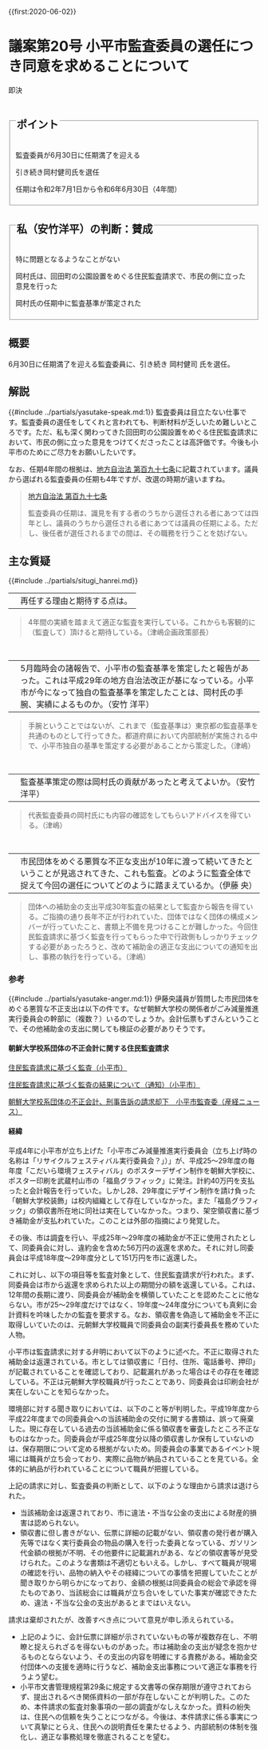 {{first:2020-06-02}}
# 議案第20号 小平市監査委員の選任につき同意を求めることについて

<i class="fa fa-gavel" aria-hidden="true"></i> 即決

<fieldset class="point">
  <legend>
    <h2 class="point"> ポイント </h2>
  </legend>
  <p class="point"><i class="fa fa-check" aria-hidden="true"></i> 監査委員が6月30日に任期満了を迎える</p>
  <p class="point"><i class="fa fa-check" aria-hidden="true"></i> 引き続き岡村健司氏を選任</p>
  <p class="point"><i class="fa fa-check" aria-hidden="true"></i> 任期は令和2年7月1日から令和6年6月30日（4年間）</p> 
</fieldset>

<fieldset class="sanpi">
  <legend>
    <h2 class="sanpi"> <i class="fa fa-circle-o" aria-hidden="true"></i> 私（安竹洋平）の判断：賛成 </h2>
  </legend>
  <p class="sanpi"><i class="fa fa-circle-o" aria-hidden="true"></i> 特に問題となるようなことがない</p>
  <p class="sanpi"><i class="fa fa-circle-o" aria-hidden="true"></i> 岡村氏は、回田町の公園設置をめぐる住民監査請求で、市民の側に立った意見を行った</p>
  <p class="sanpi"><i class="fa fa-circle-o" aria-hidden="true"></i> 岡村氏の任期中に監査基準が策定された</p>
</fieldset>

## 概要

6月30日に任期満了を迎える監査委員に、引き続き 岡村健司 氏を選任。

## 解説
{{#include ../partials/yasutake-speak.md:1}} 監査委員は目立たない仕事です。監査委員の選任をしてくれと言われても、判断材料が乏しいため難しいところです。ただ、私も深く関わってきた回田町の公園設置をめぐる住民監査請求において、市民の側に立った意見をつけてくださったことは高評価です。今後も小平市のためにご尽力をお願いしたいです。

なお、任期4年間の根拠は、[地方自治法 第百九十七条](https://elaws.e-gov.go.jp/search/elawsSearch/elaws_search/lsg0500/detail?lawId=322AC0000000067#876)に記載されています。議員から選ばれる監査委員の任期も4年ですが、改選の時期が違いますね。

> [地方自治法 第百九十七条](https://elaws.e-gov.go.jp/search/elawsSearch/elaws_search/lsg0500/detail?lawId=322AC0000000067#876)
> 
> 監査委員の任期は、識見を有する者のうちから選任される者にあつては四年とし、議員のうちから選任される者にあつては議員の任期による。ただし、後任者が選任されるまでの間は、その職務を行うことを妨げない。

## 主な質疑
{{#include ../partials/situgi_hanrei.md}}

<table class="qanda"><tr><td><i class="fa fa-question-circle-o" aria-label="その他 議員による質問"></i></td><td>
再任する理由と期待する点は。
</td></tr></table>

> 4年間の実績を踏まえて適正な監査を実行している。これからも客観的に（監査して）頂けると期待している。（津嶋企画政策部長）

<br>
<table class="qanda"><tr><td><i class="fa fa-question-circle hitori yasutake" aria-label="一人会派の会 安竹洋平による質問"></i></td><td>
5月臨時会の諸報告で、小平市の監査基準を策定したと報告があった。これは平成29年の地方自治法改正が基になっている。小平市が今になって独自の監査基準を策定したことは、岡村氏の手腕、実績によるものか。（安竹 洋平）
</td></tr></table>

> 手腕ということではないが、これまで（監査基準は）東京都の監査基準を共通のものとして行ってきた。都道府県において内部統制が実施される中で、小平市独自の基準を策定する必要があることから策定した。（津嶋）

<br>
<table class="qanda"><tr><td><i class="fa fa-question-circle hitori yasutake" aria-label="一人会派の会 安竹洋平による質問"></i></td><td>
監査基準策定の際は岡村氏の貢献があったと考えてよいか。（安竹 洋平）
</td></tr></table>

> 代表監査委員の岡村氏にも内容の確認をしてもらいアドバイスを得ている。（津嶋）

<br>
<table class="qanda"><tr><td><i class="fa fa-question-circle hitori" aria-label="一人会派の会 他の議員による質問"></i></td><td>
市民団体をめぐる悪質な不正な支出が10年に渡って続いてきたということが見逃されてきた、これも監査。どのように監査全体で捉えて今回の選任についてどのように踏まえているか。（伊藤 央）
</td></tr></table>

> 団体への補助金の支出平成30年監査の結果として監査から報告を得ている。ご指摘の通り長年不正が行われていた、団体ではなく団体の構成メンバーが行っていたこと、書類上不備を見つけることが難しかった。今回住民監査請求に基づく監査を行ってもらった中で行政側もしっかりチェックする必要があったろうと、改めて補助金の適正な支出についての通知を出し、事務の執行を行っている。（津嶋）

### 参考

{{#include ../partials/yasutake-anger.md:1}}  伊藤央議員が質問した市民団体をめぐる悪質な不正支出は以下の件です。なぜ朝鮮大学校の関係者がごみ減量推進実行委員会の幹部に（複数？）いるのでしょうか。会計伝票もずさんということで、その他補助金の支出に関しても検証の必要がありそうです。

#### 朝鮮大学校系団体の不正会計に関する住民監査請求
 
[住民監査請求に基づく監査（小平市）](https://web.archive.org/web/20200612043759/https://www.city.kodaira.tokyo.jp/kurashi/007/007576.html)

[住民監査請求に基づく監査の結果について（通知）（小平市）](https://web.archive.org/web/20200612044421/https://www.city.kodaira.tokyo.jp/kurashi/files/7576/007576/att_0000004.pdf)

[朝鮮大学校系団体の不正会計、刑事告訴の請求却下　小平市監査委（産経ニュース）](https://web.archive.org/save/https://www.sankei.com/region/news/180131/rgn1801310003-n1.html)

#### 経緯
平成4年に小平市が立ち上げた「小平市ごみ減量推進実行委員会（立ち上げ時の名称は「リサイクルフェスティバル実行委員会？」）」が、平成25～29年度の毎年度「こだいら環境フェスティバル」のポスターデザイン制作を朝鮮大学校に、ポスター印刷を武蔵村山市の「福島グラフィック」に発注。計約40万円を支払ったと会計報告を行っていた。しかし28、29年度にデザイン制作を請け負った「朝鮮大学校装飾」は校内組織として存在していなかった。また「福島グラフィック」の領収書所在地に同社は実在していなかった。つまり、架空領収書に基づき補助金が支払われていた。このことは外部の指摘により発覚した。

その後、市は調査を行い、平成25年～29年度の補助金が不正に使用されたとして、同委員会に対し、違約金を含めた56万円の返還を求めた。それに対し同委員会は平成18年度～29年度分として151万円を市に返還した。

これに対し、以下の項目等を監査対象として、住民監査請求が行われた。まず、同委員会は市から返還を求められた以上の期間分の額を返還している。これは、12年間の長期に渡り、同委員会が補助金を横領していたことを認めたことに他ならない。市が25～29年度だけではなく、19年度～24年度分についても真剣に会計資料を吟味したかの監査を要求する。なお、領収書を偽造して補助金を不正に取得しいていたのは、元朝鮮大学校職員で同委員会の副実行委員長を務めていた人物。

小平市は監査請求に対する弁明において以下のように述べた。不正に取得された補助金は返還されている。市としては領収書に「日付、住所、電話番号、押印」が記載されていることを確認しており、記載漏れがあった場合はその存在を確認している。不正は元朝鮮大学校職員が行ったことであり、同委員会は印刷会社が実在しないことを知らなかった。

環境部に対する聞き取りにおいては、以下のこと等が判明した。平成19年度から平成22年度までの同委員会への当該補助金の交付に関する書類は、誤って廃棄した。現に存在している過去の当該補助金に係る領収書を審査したところ不正なものはなかった。同委員会が平成25年度分以降の領収書しか保有していないのは、保存期限について定める根拠がないため。同委員会の事業であるイベント現場には職員が立ち会っており、実際に品物が納品されていることを見ている。全体的に納品が行われていることについて職員が把握している。

上記の請求に対し、監査委員の判断として、以下のような理由から請求は退けられた。
- 当該補助金は返還されており、市に違法・不当な公金の支出による財産的損害は認められない。
- 領収書に但し書きがない、伝票に詳細の記載がない、領収書の発行者が購入先等ではなく実行委員会の物品の購入を行った委員となっている、ガソリン代金額の根拠が不明、その他要件に記載漏れがある、などの領収書等が見受けられた。このような書類は不適切ともいえる。しかし、すべて職員が現場の確認を行い、品物の納入やその経緯についての事情を把握していたことが聞き取りから明らかになっており、金額の根拠は同委員会の総会で承認を得たものであり、当該総会には職員が立ち合いをしていた事実が確認できたため、違法・不当な公金の支出があるとまではいえない。

請求は棄却されたが、改善すべき点について意見が申し添えられている。
- 上記のように、会計伝票に詳細が示されていないもの等が複数存在し、不明瞭と捉えられざるを得ないものがあった。市は補助金の支出が疑念を抱かせるものとならないよう、その支出の内容を明確にする責務がある。補助金交付団体への支援を適時に行うなど、補助金支出事務について適正な事務を行うよう望む。
- 小平市文書管理規程第29条に規定する文書等の保存期限が遵守されておらず、提出されるべき関係資料の一部が存在しないことが判明した。このため、本件請求の監査対象事項の一部の調査がなしえなかった。資料の紛失は、住民への信頼を失うことにつながる。今後は、本件請求に係る事実について真摯にとらえ、住民への説明責任を果たせるよう、内部統制の体制を強化し、適正な事務処理を徹底されることを望む。
